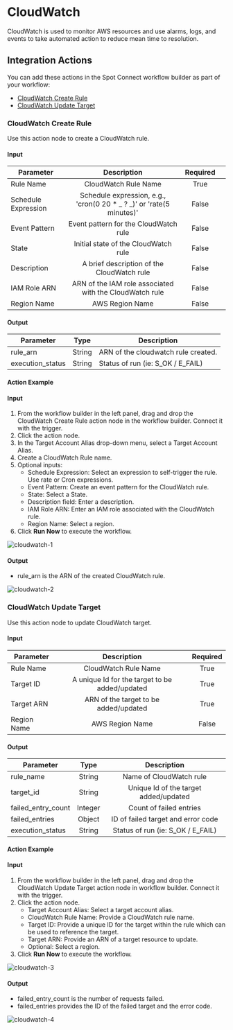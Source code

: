 # CloudWatch

CloudWatch is used to monitor AWS resources and use alarms, logs, and events to take automated action to reduce mean time to resolution.

## Integration Actions

You can add these actions in the Spot Connect workflow builder as part of your workflow:

- [CloudWatch Create Rule](spot-connect/actions/cloudwatch?id=cloudwatch-create-rule)
- [CloudWatch Update Target](spot-connect/actions/cloudwatch?id=cloudwatch-update-target)

### CloudWatch Create Rule

Use this action node to create a CloudWatch rule.

#### Input

| Parameter           |                              Description                              | Required |     |
| ------------------- | :-------------------------------------------------------------------: | :------: | --- |
| Rule Name           |                         CloudWatch Rule Name                          |   True   |     |
| Schedule Expression | Schedule expression, e.g., 'cron(0 20 \* _ ? _)' or 'rate(5 minutes)' |  False   |     |
| Event Pattern       |                 Event pattern for the CloudWatch rule                 |  False   |     |
| State               |                 Initial state of the CloudWatch rule                  |  False   |     |
| Description         |              A brief description of the CloudWatch rule               |  False   |     |
| IAM Role ARN        |        ARN of the IAM role associated with the CloudWatch rule        |  False   |     |
| Region Name         |                            AWS Region Name                            |  False   |     |

#### Output

| Parameter        | Type   | Description                         |
| ---------------- | ------ | ----------------------------------- |
| rule_arn         | String | ARN of the cloudwatch rule created. |
| execution_status | String | Status of run (ie: S_OK / E_FAIL)   |

#### Action Example

#### Input

1. From the workflow builder in the left panel, drag and drop the CloudWatch Create Rule action node in the workflow builder. Connect it with the trigger.
2. Click the action node.
3. In the Target Account Alias drop-down menu, select a Target Account Alias.
4. Create a CloudWatch Rule name.
5. Optional inputs:
   - Schedule Expression: Select an expression to self-trigger the rule. Use rate or Cron expressions.
   - Event Pattern: Create an event pattern for the CloudWatch rule.
   - State: Select a State.
   - Description field: Enter a description.
   - IAM Role ARN: Enter an IAM role associated with the CloudWatch rule.
   - Region Name: Select a region.
6. Click **Run Now** to execute the workflow.

![cloudwatch-1](https://github.com/spotinst/help/assets/106514736/b725b035-6a10-4a8c-967d-835319dc04dc)

#### Output

- rule_arn is the ARN of the created CloudWatch rule.

![cloudwatch-2](https://github.com/spotinst/help/assets/106514736/d3e51e1f-e876-454c-84ec-936b61785d28)

### CloudWatch Update Target

Use this action node to update CloudWatch target.

#### Input

| Parameter   |                  Description                   | Required |
| ----------- | :--------------------------------------------: | :------: |
| Rule Name   |              CloudWatch Rule Name              |   True   |
| Target ID   | A unique Id for the target to be added/updated |   True   |
| Target ARN  |     ARN of the target to be added/updated      |   True   |
| Region Name |                AWS Region Name                 |  False   |

#### Output

| Parameter          |  Type   |              Description              |
| ------------------ | :-----: | :-----------------------------------: |
| rule_name          | String  |        Name of CloudWatch rule        |
| target_id          | String  | Unique Id of the target added/updated |
| failed_entry_count | Integer |        Count of failed entries        |
| failed_entries     | Object  |  ID of failed target and error code   |
| execution_status   | String  |   Status of run (ie: S_OK / E_FAIL)   |

#### Action Example

#### Input

1. From the workflow builder in the left panel, drag and drop the CloudWatch Update Target action node in workflow builder. Connect it with the trigger.
2. Click the action node.
   - Target Account Alias: Select a target account alias.
   - CloudWatch Rule Name: Provide a CloudWatch rule name.
   - Target ID: Provide a unique ID for the target within the rule which can be used to reference the target.
   - Target ARN: Provide an ARN of a target resource to update.
   - Optional: Select a region.
3. Click **Run Now** to execute the workflow.

![cloudwatch-3](https://github.com/spotinst/help/assets/106514736/e39bc9b9-c120-46c9-a43a-d1cd690289e4)

#### Output

- failed_entry_count is the number of requests failed.
- failed_entries provides the ID of the failed target and the error code.

![cloudwatch-4](https://github.com/spotinst/help/assets/106514736/5995aa27-1cf2-4ba0-ab1f-7f4ae2050a99)
